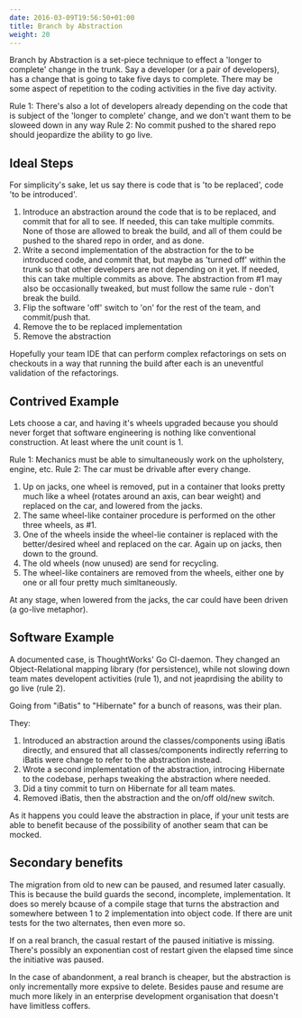```yaml
---
date: 2016-03-09T19:56:50+01:00
title: Branch by Abstraction
weight: 20
---
```


Branch by Abstraction is a set-piece technique to effect a 'longer to complete' change in the trunk. Say a developer
(or a pair of developers), has a change that is going to take five days to complete. There may be some aspect of 
repetition to the coding activities in the five day activity. 

Rule 1: There's also a lot of developers already depending on 
the code that is subject of the 'longer to complete' change, and we don't want them to be sloweed down in any way
Rule 2: No commit pushed to the shared repo should jeopardize the ability to go live.

## Ideal Steps

For simplicity's sake, let us say there is code that is 'to be replaced', code 'to be introduced'.

1. Introduce an abstraction around the code that is to be replaced, and commit that for all to see.  If needed, this 
can take multiple commits. None of those are allowed to break the build, and all of them could be pushed to the shared
repo in order, and as done.
2. Write a second implementation of the abstraction for the to be introduced code, and commit that, but maybe as 
'turned off' within the trunk so that other developers are not depending on it yet. If needed, this can take multiple 
commits as above. The abstraction from #1 may also be occasionally tweaked, but must follow the same rule - don't 
break the build.
3. Flip the software 'off' switch to 'on' for the rest of the team, and commit/push that.
4. Remove the to be replaced implementation
5. Remove the abstraction

Hopefully your team IDE that can perform complex refactorings on sets on checkouts in a way that running the build 
after each is an uneventful validation of the refactorings.

## Contrived Example

Lets choose a car, and having it's wheels upgraded because you should never forget that software engineering is 
nothing like conventional construction. At least where the unit count is 1.

Rule 1: Mechanics must be able to simultaneously work on the upholstery, engine, etc.
Rule 2: The car must be drivable after every change. 

1. Up on jacks, one wheel is removed, put in a container that looks pretty much like a wheel (rotates around an axis, 
can bear weight) and replaced on the car, and lowered from the jacks. 
2. The same wheel-like container procedure is performed on the other three wheels, as #1.
3. One of the wheels inside the wheel-lie container is replaced with the better/desired wheel and replaced on the car. 
Again up on jacks, then down to the ground.
4. The old wheels (now unused) are send for recycling.
4. The wheel-like containers are removed from the wheels, either one by one or all four pretty much simltaneously.

At any stage, when lowered from the jacks, the car could have been driven (a go-live metaphor).

## Software Example

A documented case, is ThoughtWorks' Go CI-daemon. They changed an Object-Relational mapping library (for persistence), 
while not slowing down team mates developent activities (rule 1), and not jeaprdising the ability to go live (rule 2).

Going from "iBatis" to "Hibernate" for a bunch of reasons, was their plan.

They:

1. Introduced an abstraction around the classes/components using iBatis directly, and ensured that all 
classes/components indirectly referring to iBatis were change to refer to the abstraction instead.
2. Wrote a second implementation of the abstraction, introcing Hibernate to the codebase, perhaps tweaking the 
abstraction where needed.
3. Did a tiny commit to turn on Hibernate for all team mates.
4. Removed iBatis, then the abstraction and the on/off old/new switch.

As it happens you could leave the abstraction in place, if your unit tests are able to benefit because of the 
possibility of another seam that can be mocked.

## Secondary benefits

The migration from old to new can be paused, and resumed later casually. This is because the build guards the 
second, incomplete, implementation. It does so merely bcause of a compile stage that turns the abstraction and somewhere 
between 1 to 2 implementation into object code.  If there are unit tests for the two alternates, then even more so.

If on a real branch, the casual restart of the paused initiative is missing. There's possibly an exponentian cost of 
restart given the elapsed time since the initiative was paused. 
 
 In the case of abandonment, a real branch is cheaper, but the abstraction is only incrementally more expsive to 
 delete. Besides pause and resume are much more likely in an enterprise development organisation that doesn't have 
 limitless coffers.